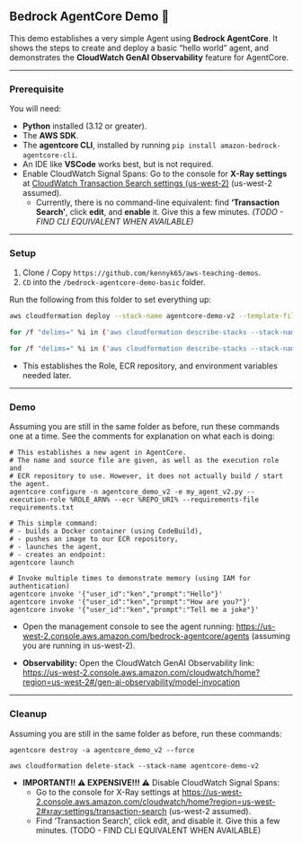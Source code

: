 ## Bedrock AgentCore Demo 🤖

This demo establishes a very simple Agent using **Bedrock AgentCore**. It shows the steps to create and deploy a basic “hello world” agent, and demonstrates the **CloudWatch GenAI Observability** feature for AgentCore.

---

### Prerequisite

You will need:

* **Python** installed (3.12 or greater).
* The **AWS SDK**.
* The **agentcore CLI**, installed by running `pip install amazon-bedrock-agentcore-cli`.
* An IDE like **VSCode** works best, but is not required.
* Enable CloudWatch Signal Spans: Go to the console for **X-Ray settings** at [CloudWatch Transaction Search settings (us-west-2)](https://us-west-2.console.aws.amazon.com/cloudwatch/home?region=us-west-2#xray:settings/transaction-search) (us-west-2 assumed). 
    * Currently, there is no command-line equivalent: find **‘Transaction Search’**, click **edit**, and **enable** it. Give this a few minutes. *(TODO - FIND CLI EQUIVALENT WHEN AVAILABLE)*

---

### Setup

1.  Clone / Copy `https://github.com/kennyk65/aws-teaching-demos`.
2.  `CD` into the `/bedrock-agentcore-demo-basic` folder.

Run the following from this folder to set everything up:

```bash
aws cloudformation deploy --stack-name agentcore-demo-v2 --template-file agentcore-demo.yml --capabilities CAPABILITY_NAMED_IAM

for /f "delims=" %i in ('aws cloudformation describe-stacks --stack-name agentcore-demo --query "Stacks[0].Outputs[?OutputKey=='RoleArn'] | [0].OutputValue" --output text') do set ROLE_ARN=%i

for /f "delims=" %i in ('aws cloudformation describe-stacks --stack-name agentcore-demo --query "Stacks[0].Outputs[?OutputKey=='RepositoryUri'] | [0].OutputValue" --output text') do set REPO_URI=%i
```

* This establishes the Role, ECR repository, and environment variables needed later.

---

### Demo
Assuming you are still in the same folder as before, run these commands one at a time. See the comments for explanation on what each is doing:


```
# This establishes a new agent in AgentCore.
# The name and source file are given, as well as the execution role and
# ECR repository to use. However, it does not actually build / start the agent.
agentcore configure -n agentcore_demo_v2 -e my_agent_v2.py --execution-role %ROLE_ARN% --ecr %REPO_URI% --requirements-file requirements.txt

# This simple command:
# - builds a Docker container (using CodeBuild),
# - pushes an image to our ECR repository,
# - launches the agent,
# - creates an endpoint:
agentcore launch

# Invoke multiple times to demonstrate memory (using IAM for authentication)
agentcore invoke '{"user_id":"ken","prompt":"Hello"}'
agentcore invoke '{"user_id":"ken","prompt":"How are you?"}'
agentcore invoke '{"user_id":"ken","prompt":"Tell me a joke"}'

```

* Open the management console to see the agent running: https://us-west-2.console.aws.amazon.com/bedrock-agentcore/agents (assuming you are running in us-west-2).

* **Observability:** Open the CloudWatch GenAI Observability link: https://us-west-2.console.aws.amazon.com/cloudwatch/home?region=us-west-2#/gen-ai-observability/model-invocation

---

### Cleanup
Assuming you are still in the same folder as before, run these commands:

```
agentcore destroy -a agentcore_demo_v2 --force

aws cloudformation delete-stack --stack-name agentcore-demo-v2
```

* **IMPORTANT!! ⚠️ EXPENSIVE!!! ⚠️** Disable CloudWatch Signal Spans:
    * Go to the console for X-Ray settings at https://us-west-2.console.aws.amazon.com/cloudwatch/home?region=us-west-2#xray:settings/transaction-search (us-west-2 assumed). 
    * Find ‘Transaction Search’, click edit, and disable it. Give this a few minutes. (TODO - FIND CLI EQUIVALENT WHEN AVAILABLE)